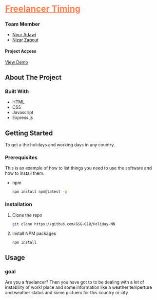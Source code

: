 <br />
<h1>
  <a style="color:coral" href="https://github.com/GSG-G10/Mapi">
    Freelancer Timing
  </a>
</h1>

<!-- Team Members -->
### Team Member
* [Nour Adawi](https://github.com/NourAdawi)
* [Nizar Zaqout](https://github.com/Nizar7zak)
#### Project Access
[View Demo](https://freelancer-timing9.herokuapp.com/) 
<!-- ABOUT THE PROJECT -->
## About The Project
### Built With
* HTML
* CSS
* Javascript
* Express js



<!-- GETTING STARTED -->
## Getting Started

To get a the holidays and working days in any country.

### Prerequisites

This is an example of how to list things you need to use the software and how to install them.
* npm
  ```sh
  npm install npm@latest -g
  ```

### Installation

1. Clone the repo
   ```sh
   git clone https://github.com/GSG-G10/Holiday-NN
   ```
2. Install NPM packages
   ```sh
   npm install
   ```


<!-- USAGE EXAMPLES -->
## Usage
### goal
Are you a freelancer? Then you have got to to be dealing with a lot of instability of work!
place and some information like a weather temperture
and weather status and some pictuers for this country or city
